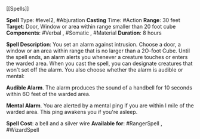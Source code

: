 [[Spells]]

**Spell** Type: #level2, #Abjuration
**Casting** Time: #Action 
**Range**: 30 feet
**Target**: Door, Window or area within range smaller than 20 foot cube
**Components**: #Verbal , #Somatic , #Material
**Duration**: 8 hours

**Spell Description**: 
	You set an alarm against intrusion. Choose a door, a window or an area within range that is no larger than a 2O-foot Cube. Until the spell ends, an alarm alerts you whenever a creature touches or enters the warded area. When you cast the spell, you can designate creatures that won't set off the alarm. You also choose whether the alarm is audible or mental:

**Audible Alarm**.
	The alarm produces the sound of a handbell for 10 seconds within 6O feet of the warded area.

**Mental Alarm**. 
	You are alerted by a mental ping if you are within l mile of the warded area. This ping awakens you if you're asleep.

**Spell Cost**: a bell and a silver wire
**Available for**: #RangerSpell , #WizardSpell 